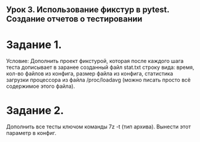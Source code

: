 ## Урок 3. Использование фикстур в pytest. Создание отчетов о тестировании

# Задание 1.
Условие:
Дополнить проект фикстурой, которая после каждого шага теста дописывает в заранее созданный файл stat.txt строку вида:
время, кол-во файлов из конфига, размер файла из конфига, статистика загрузки процессора из файла /proc/loadavg (можно писать просто всё содержимое этого файла). 

# Задание 2.
Дополнить все тесты ключом команды 7z -t (тип архива). Вынести этот параметр в конфиг.